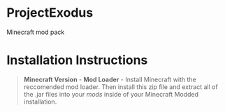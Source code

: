 # ProjectExodus
Minecraft mod pack

# Installation Instructions
> **Minecraft Version** -
> **Mod Loader** - 
Install Minecraft with the reccomended mod loader. Then install this zip file and extract all of the .jar files into your *mods* inside of your Minecraft Modded installation.
